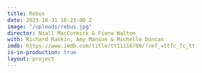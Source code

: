 ```yaml
---
title: Rebus
date: 2023-10-31 16:23:00 Z
image: "/uploads/rebus.jpg"
director: Niall MacCormick & Fiona Walton
with: Richard Rankin, Amy Manson & Michelle Duncan
imdb: https://www.imdb.com/title/tt11116780/?ref_=ttfc_fc_tt
is-in-production: true
layout: project
---
```


